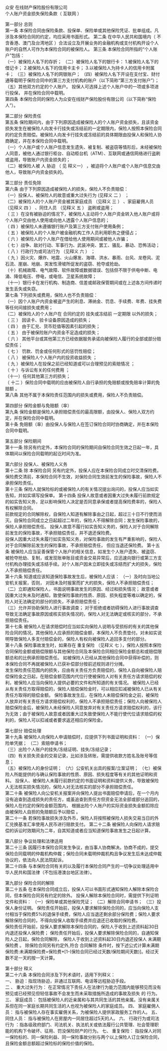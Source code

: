 众安  在线财产保险股份有限公司   
个人账户资金损失保险条款（  互联网  ）   
	 	   
第一部分 总则  
第一条   本保险合同由保险条款、投保单、保险单或其他保险凭证、批单组成。凡涉及本保险合同的约定，均应采用书面形式。 
第二条   在中华人民共和国境内（ 不含香港、澳门及台湾地区  ）合法设立及开展业务的金融机构或支付机构开设个人账户的自然人可作为本保险合同的被保险人。 
第三条   本保险合同所指的“个人账户”包括：  
（一）被保险人名下的存折； 
（二）被保险人名下的银行卡： 
1.被保险人名下的借记卡； 
2.被保险人名下的信用卡主卡； 
3.以被保险人为持卡人的信用卡附属卡； 
（三）被保险人名下的网银账户； 
（四）被保险人名下开设在支付宝、财付通等载明于保险合同中的第三方支付机构的账户（以下简称“第三方支付账户”）； 
（五）其他双方约定的个人账户。 
投保人可选择上述个人账户中的一项或多项进行投保，  并在保险合同中载明。   
第四条 本保险合同的保险人为众安在线财产保险股份有限公司（以下简称“保险人”）。  
  
第二部分 保险责任  
第五条 保险期间内，由于下列原因造成被保险人的个人账户资金损失，且该资金损失发生在被保险人向发卡行挂失或冻结前的一定期限内，保险人按照本保险合同的约定负责赔偿。被保险人向发卡行挂失或冻结前的具体期限由投保人和保险人协商确定，并在本保险合同中载明。  
（一）个人账户或个人账户信息发生遗失、被复制、被盗窃等情形后，未经被保险人同意，被他人通过银行柜台、自动柜台机（ATM）、互联网或通信网络进行盗刷或盗用，导致账户内资金损失的；   
（二）被保险人被  人  胁迫  （  见  释义一）  ，被迫将个人账户或个人账户信息交由他人，导致账户内资金损失的。   
   
第三部分 责任免除  
第六条 由于下列原因造成被保险人的损失，保险人不负责赔偿：   
（一）投保人、被保险人的故意或重大过失行为  (见释义  二  ）  ；   
（二）被保险人的个人账户资金被其家庭成员  （见释义  三  ）  、家庭雇佣人员  （见释义  四  ）  、同住人员  （见释义  五  ）  盗刷或盗用；   
（  三  ）在没有被胁迫的情况下，被保险人主动将个人账户资金转入他人账户或将个人账户交由他人使用或向他人透露个人账户信息的；   
（  四  ）被保险人未遵循银行账户及第三方支付账户使用条例；   
（  五  ）被保险人的个人账户被金融机构工作人员利用职务之便侵占；   
（  六  ）被保险人的个人账户在借给他人使用期间或被他人诈骗；   
（  七  ）战争、敌对行动、军事行为、武装冲突、罢工、骚乱、暴动、恐怖活动；   
（  八  ）行政行为或司法行为  （见释义  六  ）  ；   
（  九  ）因火灾、爆炸、地震、火山爆发、海啸、洪水、暴雨、台风、龙卷风、泥石流、崖崩、地崩、突发性滑坡所促发的盗窃、抢夺或抢劫。   
（十）机械故障、电气故障、软件故障或数据错误、包括但不限于供电中断、电涌、降低电压、停电，或电信、卫星系统故障；   
（十一）银行卡在发行机构、制造商、信差或邮政保管期间或在上述各方间传递时发生丢失或失窃。   
第七条 下列损失或费用，保险人也不负责赔偿：   
（一）因个人账户内资金被盗产生的利息、滞纳金、罚息、手续费、年费、挂失费等任何间接损失或费用；   
（二）被保险人的个人账户在  合同约定的  挂失或冻结前  一定期限  以外的损失；   
（  三  ）  因读卡、验卡设备原因造成的损失；   
（  四  ）  由于汇兑、货币贬值等因素引起的损失；   
（  五  ）  由于被保险账户内资金不足造成的损失；   
（  六  ）  其他平台或其他第三方已经依据服务承诺向被保险人履行的全部或部分赔偿责任；   
（  七  ）  罚款、罚金或任何形式的惩罚性赔偿；   
（  八  ）  被保险人个人账户内的投资收益损失  ；   
（  九  ）被保险人在投保之前已经知道或可以合理预见的索赔情况  ；   
（  十  ）与诉讼有关的任何费用  ；   
（十一）任何其他第三方的损失；   
（  十二  ）保险合同中载明的应由被保险人自行承担的免赔额或按免赔率计算的免赔额  。   
第八条 其他不属于本保险责任范围内的损失或费用，保险人不负责赔偿。   
  
第四部分 保险金额与免赔额（率）  
第九条    保险金额是保险人承担赔偿责任的最高限额，由投保人、保险人双方约定，并在保险合同中载明。   
第十条 免赔额（率）由投保人与保险人在签订保险合同时协商确定，并在本保险合同中载明。  
  
第五部分 保险期间   
第十一条   除另有约定外，本保险合同的保险期间自保险合同生效之日起一年，具体期间以保险合同载明的起讫时间为准。  
   
第六部分 投保人、被保险人义务  
第十二条   除 本保险合同 另有约定外，投保人应在本保险合同成立时交清保险费。 保险费交清前，本保险合同不生效，对保险合同生效前发生的保险事故，保险人不承担保险责任。   
第十三条   保险人就保险标的或被保险人的有关情况提出询问的，投保人应当如实告知，并如实填写投保单。 
第十四条   投保人故意或者因重大过失未履行前款规定的如实告知义务，足以影响保险人决定是否同意承保或者提高保险费率的，保险人有权解除合同。  
前款规定的合同解除权，自保险人知道有解除事由之日起，超过三十日不行使而消灭。自保险合同成立之日起超过二年的，保险人不得解除合同；发生保险事故的，保险人承担赔偿责任。 
投保人故意不履行如实告知义务的，保险人对于合同解除前发生的保险事故，不承担赔偿责任，并不退还保险费。   
投保人因重大过失未履行如实告知义务，对保险事故的发生有严重影响的，保险人对于合同解除前发生的保险事故，不承担赔偿责任，  但应当退还保险费。 
第十五条   被保险人应当妥善保管个人账户的相关信息，如发生个人账户遗失、被盗窃、被抢夺抢劫、复制，或发现账单账目或资金交易异常后，应迅速向银行或第三方支付机构办理挂失或冻结手续。对个人账户因未立即挂失或冻结而扩大的损失，保险人不承担赔偿责任。   
第十六条   知道或应该知道保险事故发生后，被保险人应该： 
（一）及时向当地公安机关报案，否则， 对因未及时报案而扩大的损失，保险人不承担赔偿责任；   
（二）立即通知保险人，书面说明事故发生的原因、经过和损失情况； 故意或者因重大过失未及时通知，致使保险事故的性质、原因、损失程度等难以确定的，保险人对无法确定的部分的损失，不承担赔偿责任；   
（三）允许并协助保险人进行事故调查； 对于拒绝或者妨碍保险人进行事故调查导致无法确定事故原因或核实损失情况的，保险人对无法确定或核实的部分，不承担赔偿责任。   
第十七条   被保险人在请求赔偿时应当如实向保险人说明与受损标的有关的其他保险合同的情况。其他保险人应承担的赔偿金额，本保险人不负责垫付。对未如实说明导致保险人多支付赔偿金的，保险人有权向被保险人追回多支付的部分。   
第十八条   保险事故发生时，如果存在 重复保险  （见释义 七 ），保险人按照本保险合同保险金额或赔偿限额与其他保险合同及本保险合同相应保险金额总和或赔偿限额总和的比例承担赔偿责任。 如被保险人已经从其他保险合同中获得补偿的，则本保险合同不再就被保险人已获补偿部分按前述规则进行分摊。   
发生保险责任范围内的损失，应由有关责任方负责赔偿的，保险人自向被保险人赔偿保险金之日起，在赔偿金额范围内代位行使被保险人对有关责任方请求赔偿的权利，被保险人应当向保险人提供必要的文件和所知道的有关情况。 
被保险人已经从有关责任方取得赔偿的，保险人赔偿保险金时，可以相应扣减被保险人已从有关责任方取得的赔偿金额。 
保险事故发生后，在保险人未赔偿保险金之前，被保险人放弃对有关责任方请求赔偿权利的，保险人不承担赔偿责任；保险人向被保险人赔偿保险金后，被保险人未经保险人同意放弃对有关责任方请求赔偿权利的，该行为无效；由于被保险人故意或者因重大过失致使保险人不能行使代位请求赔偿的权利的，保险人可以扣减或者要求返还相应的保险金。   
   
第七部分 赔偿处理   
第十九条   被保险人向保险人申请赔偿时，应提供下列书面证明和资料： 
（一）保险单凭据； 
（二）索赔申请书；  
（三）出险个人账户的挂失/冻结证明、挂失/冻结记录；  
（四）有关损失资金的交易记录，比如涉及转账，需提供收款方姓名及账号等信息；  
（五）被保险人的身份证明； 
（六）公安机关出具的报案/立案证明； 
（七）被保险人所能提供的与确认保险事故的性质、原因、损失程度等有关的其他证明和资料。 
    投保人、被保险人未履行前款约定的书面证明和资料提供义务，导致被保险人无法核实损失情况的，保险人对无法核实的部分不承担赔偿责任。   
第二十条   被保险人向公安机关报案并向保险人提出书面赔偿申请后，在一个月内没有追查到造成损失的责任方，或虽追查到责任方但资金无法全部或部分追回的，保险人在约定的保险金额范围内， 根据出险个人账户的实际资金损失金额扣除应由被保险人自担的免赔额后予以赔偿  。  
第二十一条   若保险事故损失涉及外币，保险人将按照被保险人损失交易当日的外汇兑换基准汇率使用人民币进行赔款支付。 
第二十二条   被保险人向保险人请求赔偿的诉讼时效期间为二年，自其知道或者应当知道保险事故发生之日起计算。  
    
第八部分 争议处理和法律适用   
第二十三条   因履行本保险合同发生争议，由当事人协商解决。协商不成的，提交保险合同载明的仲裁机构仲裁；保险合同未载明仲裁机构且争议发生后未达成仲裁协议的，依法向人民法院起诉。  
第二十四条   与本保险合同有关的以及履行本保险合同产生的一切争议处理适用中华人民共和国法律（不包括港澳台地区法律）。 
    
第九部分 保险合同的解除  
第二十五条   在本保险合同成立后，投保人可以书面形式通知保险人解除本保险合同，但本保险合同另有约定的除外。 
投保人解除本保险合同时，需提供下列证明文件和资料： 
（一）保险单或其他保险凭证； 
（二）解除合同申请书； 
（三）投保人身份证明。 
保险责任开始前，投保人要求解除保险合同的，应当向保险人支付相当于保险费5%的退保手续费，保险人应当退还剩余部分保险费；保险人要求解除保险合同的，不得向投保人收取手续费并应退还已收取的保险费。   
保险责任开始前，投保人要求解除本保险合同的，保险人于收到上述资料起30日内退还投保人保险费； 保险责任开始后，投保人要求解除保险合同的，自通知保险人之日起，保险合同解除，  保险人于收到上述资料起30日内退还投保人 未满期保险费  。 除保险合同另有约定外,符合  合同解除  条件时，按下述公式计算未满期保险费:未满期保险费=保险费*[1-(保险合同已经过天数/保险期间天数)]。经过天数不足一天的按一天计算。   
   
第十部分 释义  
第二十六条   本保险合同涉及下列术语时，适用下列释义：  
一、 胁迫：指现场胁迫，非通过互联网、电话等远程胁迫手段。  
二 、  重大过失行为：  在正常情况下责任人在法律行为能力范围内能够预见而没有预见或已经预见但轻信事故不会发生而未采取措施所造成的事故及损失 的 行为。 
三、 家庭成员：  包括被保险人的近亲属和与其共同生活的其他亲属。没有亲属关系但在同一家庭长期共同生活的人也视为被保险人的家庭成员。 
四、 家庭雇佣人员：  指与被保险人存在事实雇佣关系，为被保险人提供家政服务工作的人。 
五、 同住人员：  指与被保险人在房屋内一同居住超过5天的人。 
六、 行政行为或司法行为  ：指各级政府部门、司法机关、执法机关或依法履行公共管理、社会管理职能的机构下令破坏、征用、罚没保险财产的行为。 
七、 重复保险：  指投保人对同一保险标的、同一保险利益、同一保险事故分别与两个以上保险人订立保险合同，且保险金额总额超过保险标的保险价值的保险。 

